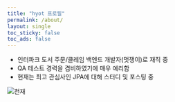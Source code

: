 ```yaml
---
title: "hyot 프로필"
permalink: /about/
layout: single
toc_sticky: false
toc_ads: false
---
```


- 인터파크 도서 주문/클레임 백엔드 개발자(멋쟁이)로 재직 중  
- QA 테스트 경력을 겸비하였기에 매우 예리함
- 현재는 최고 관심사인 JPA에 대해 스터디 및 포스팅 중

![천재]({{site.url}}/assets/images/genius.jpg "천재!")